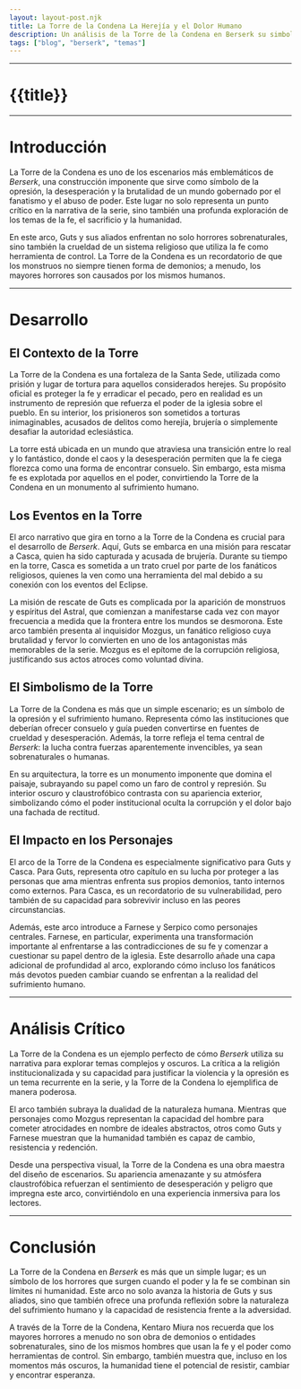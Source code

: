 ```yaml
---
layout: layout-post.njk
title: La Torre de la Condena La Herejía y el Dolor Humano
description: Un análisis de la Torre de la Condena en Berserk su simbolismo y el sufrimiento que representa
tags: ["blog", "berserk", "temas"]
---
```

---

# {{title}}


---
# Introducción

La Torre de la Condena es uno de los escenarios más emblemáticos de *Berserk*, una construcción imponente que sirve como símbolo de la opresión, la desesperación y la brutalidad de un mundo gobernado por el fanatismo y el abuso de poder. Este lugar no solo representa un punto crítico en la narrativa de la serie, sino también una profunda exploración de los temas de la fe, el sacrificio y la humanidad.

En este arco, Guts y sus aliados enfrentan no solo horrores sobrenaturales, sino también la crueldad de un sistema religioso que utiliza la fe como herramienta de control. La Torre de la Condena es un recordatorio de que los monstruos no siempre tienen forma de demonios; a menudo, los mayores horrores son causados por los mismos humanos.

---

# Desarrollo

## El Contexto de la Torre

La Torre de la Condena es una fortaleza de la Santa Sede, utilizada como prisión y lugar de tortura para aquellos considerados herejes. Su propósito oficial es proteger la fe y erradicar el pecado, pero en realidad es un instrumento de represión que refuerza el poder de la iglesia sobre el pueblo. En su interior, los prisioneros son sometidos a torturas inimaginables, acusados de delitos como herejía, brujería o simplemente desafiar la autoridad eclesiástica.

La torre está ubicada en un mundo que atraviesa una transición entre lo real y lo fantástico, donde el caos y la desesperación permiten que la fe ciega florezca como una forma de encontrar consuelo. Sin embargo, esta misma fe es explotada por aquellos en el poder, convirtiendo la Torre de la Condena en un monumento al sufrimiento humano.

## Los Eventos en la Torre

El arco narrativo que gira en torno a la Torre de la Condena es crucial para el desarrollo de *Berserk*. Aquí, Guts se embarca en una misión para rescatar a Casca, quien ha sido capturada y acusada de brujería. Durante su tiempo en la torre, Casca es sometida a un trato cruel por parte de los fanáticos religiosos, quienes la ven como una herramienta del mal debido a su conexión con los eventos del Eclipse.

La misión de rescate de Guts es complicada por la aparición de monstruos y espíritus del Astral, que comienzan a manifestarse cada vez con mayor frecuencia a medida que la frontera entre los mundos se desmorona. Este arco también presenta al inquisidor Mozgus, un fanático religioso cuya brutalidad y fervor lo convierten en uno de los antagonistas más memorables de la serie. Mozgus es el epítome de la corrupción religiosa, justificando sus actos atroces como voluntad divina.

## El Simbolismo de la Torre

La Torre de la Condena es más que un simple escenario; es un símbolo de la opresión y el sufrimiento humano. Representa cómo las instituciones que deberían ofrecer consuelo y guía pueden convertirse en fuentes de crueldad y desesperación. Además, la torre refleja el tema central de *Berserk*: la lucha contra fuerzas aparentemente invencibles, ya sean sobrenaturales o humanas.

En su arquitectura, la torre es un monumento imponente que domina el paisaje, subrayando su papel como un faro de control y represión. Su interior oscuro y claustrofóbico contrasta con su apariencia exterior, simbolizando cómo el poder institucional oculta la corrupción y el dolor bajo una fachada de rectitud.

## El Impacto en los Personajes

El arco de la Torre de la Condena es especialmente significativo para Guts y Casca. Para Guts, representa otro capítulo en su lucha por proteger a las personas que ama mientras enfrenta sus propios demonios, tanto internos como externos. Para Casca, es un recordatorio de su vulnerabilidad, pero también de su capacidad para sobrevivir incluso en las peores circunstancias.

Además, este arco introduce a Farnese y Serpico como personajes centrales. Farnese, en particular, experimenta una transformación importante al enfrentarse a las contradicciones de su fe y comenzar a cuestionar su papel dentro de la iglesia. Este desarrollo añade una capa adicional de profundidad al arco, explorando cómo incluso los fanáticos más devotos pueden cambiar cuando se enfrentan a la realidad del sufrimiento humano.

---

# Análisis Crítico

La Torre de la Condena es un ejemplo perfecto de cómo *Berserk* utiliza su narrativa para explorar temas complejos y oscuros. La crítica a la religión institucionalizada y su capacidad para justificar la violencia y la opresión es un tema recurrente en la serie, y la Torre de la Condena lo ejemplifica de manera poderosa.

El arco también subraya la dualidad de la naturaleza humana. Mientras que personajes como Mozgus representan la capacidad del hombre para cometer atrocidades en nombre de ideales abstractos, otros como Guts y Farnese muestran que la humanidad también es capaz de cambio, resistencia y redención.

Desde una perspectiva visual, la Torre de la Condena es una obra maestra del diseño de escenarios. Su apariencia amenazante y su atmósfera claustrofóbica refuerzan el sentimiento de desesperación y peligro que impregna este arco, convirtiéndolo en una experiencia inmersiva para los lectores.

---

# Conclusión

La Torre de la Condena en *Berserk* es más que un simple lugar; es un símbolo de los horrores que surgen cuando el poder y la fe se combinan sin límites ni humanidad. Este arco no solo avanza la historia de Guts y sus aliados, sino que también ofrece una profunda reflexión sobre la naturaleza del sufrimiento humano y la capacidad de resistencia frente a la adversidad.

A través de la Torre de la Condena, Kentaro Miura nos recuerda que los mayores horrores a menudo no son obra de demonios o entidades sobrenaturales, sino de los mismos hombres que usan la fe y el poder como herramientas de control. Sin embargo, también muestra que, incluso en los momentos más oscuros, la humanidad tiene el potencial de resistir, cambiar y encontrar esperanza.

